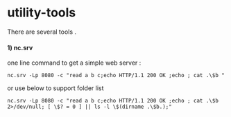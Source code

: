 # utility-tools
 There are several tools .
#### 1) nc.srv
   one line command to get a simple web server :
```
nc.srv -Lp 8080 -c "read a b c;echo HTTP/1.1 200 OK ;echo ; cat .\$b "
```
  or use below to support folder list
```
nc.srv -Lp 8080 -c "read a b c;echo HTTP/1.1 200 OK ;echo ; cat .\$b 2>/dev/null; [ \$? = 0 ] || ls -l \$(dirname .\$b.);"
```
   

